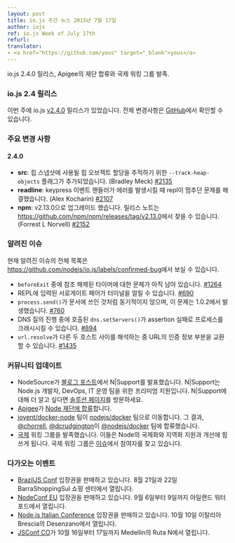 ```yaml
---
layout: post
title: io.js 주간 뉴스 2015년 7월 17일
author: iojs
ref: io.js Week of July 17th
refurl:
translator:
- <a href="https://github.com/yous" target="_blank">yous</a>
---
```


<!--
### io.js and Node.js News — July 17th
io.js 2.4.0 is released, Apigee joined our foundation and Intl WG start.
-->

io.js 2.4.0 릴리스, Apigee의 재단 합류와 국제 워킹 그룹 발족.

<!--
### io.js 2.4 Releases

This week we have one io.js releases: [v2.4.0](https://iojs.org/dist/v2.4.0/), complete changelog from previous releases can be found [on GitHub](https://github.com/nodejs/io.js/blob/master/CHANGELOG.md).
-->

### io.js 2.4 릴리스

이번 주에 io.js [v2.4.0](https://iojs.org/dist/v2.4.0/) 릴리스가 있었습니다.
전체 변경사항은 [GitHub](https://github.com/nodejs/io.js/blob/master/CHANGELOG.md)에서 확인할 수 있습니다.

<!--
### Notable Changes

#### 2.4.0

* **src**: Added a new `--track-heap-objects` flag to track heap object allocations for heap snapshots (Bradley Meck) [#2135](https://github.com/nodejs/io.js/pull/2135).
* **readline**: Fixed a freeze that affected the repl if the keypress event handler threw (Alex Kocharin) [#2107](https://github.com/nodejs/io.js/pull/2107).
* **npm**: Upgraded to v2.13.0, release notes can be found in <https://github.com/npm/npm/releases/tag/v2.13.0> (Forrest L Norvell) [#2152](https://github.com/nodejs/io.js/pull/2152).
-->

### 주요 변경 사항

#### 2.4.0

* **src**: 힙 스냅샷에 사용될 힙 오브젝트 할당을 추적하기 위한 `--track-heap-objects` 플래그가 추가되었습니다. (Bradley Meck) [#2135](https://github.com/nodejs/io.js/pull/2135)
* **readline**: keypress 이벤트 핸들러가 에러를 발생시킬 때 repl이 멈추던 문제를 해결했습니다. (Alex Kocharin) [#2107](https://github.com/nodejs/io.js/pull/2107)
* **npm**: v2.13.0으로 업그레이드 했습니다. 릴리스 노트는 <https://github.com/npm/npm/releases/tag/v2.13.0>에서 찾을 수 있습니다. (Forrest L Norvell) [#2152](https://github.com/nodejs/io.js/pull/2152)

<!--
### Known issues

See https://github.com/nodejs/io.js/labels/confirmed-bug for complete and current list of known issues.

* Some problems with unreferenced timers running during `beforeExit` are still to be resolved. See [#1264](https://github.com/nodejs/io.js/issues/1264).
* Surrogate pair in REPL can freeze terminal. [#690](https://github.com/nodejs/io.js/issues/690)
* `process.send()` is not synchronous as the docs suggest, a regression introduced in 1.0.2, see [#760](https://github.com/nodejs/io.js/issues/760).
* Calling `dns.setServers()` while a DNS query is in progress can cause the process to crash on a failed assertion. [#894](https://github.com/nodejs/io.js/issues/894)
* `url.resolve` may transfer the auth portion of the url when resolving between two full hosts, see [#1435](https://github.com/nodejs/io.js/issues/1435).
-->

### 알려진 이슈

현재 알려진 이슈의 전체 목록은
<https://github.com/nodejs/io.js/labels/confirmed-bug>에서 보실 수 있습니다.

* `beforeExit` 중에 참조 해제된 타이머에 대한 문제가 아직 남아 있습니다. [#1264](https://github.com/nodejs/io.js/issues/1264)
* REPL에 입력된 서로게이트 페어가 터미널을 얼릴 수 있습니다. [#690](https://github.com/nodejs/io.js/issues/690)
* `process.send()`가 문서에 쓰인 것처럼 동기적이지 않으며, 이 문제는 1.0.2에서 발생했습니다. [#760](https://github.com/nodejs/io.js/issues/760)
* DNS 질의 진행 중에 호출된 `dns.setServers()`가 assertion 실패로 프로세스를 크래시시킬 수 있습니다. [#894](https://github.com/nodejs/io.js/issues/894)
* `url.resolve`가 다른 두 호스트 사이를 해석하는 중 URL의 인증 정보 부분을 교환할 수 있습니다. [#1435](https://github.com/nodejs/io.js/issues/1435)

<!--
### Community Updates

* NodeSource announces N|Support on [their blog post](https://nodesource.com/blog/nodesource-announces-nsupport). N|Support is a premium support offering for Node.js developers, DevOps and IT operations teams. To learn more about N|Support offerings, check out [the solution page](https://nodesource.com/products/nsupport).
* [Apigee](https://apigee.com/) is [added to the Node Foundation](https://github.com/nodejs/nodejs.org/pull/151)
* [joyent/docker-node](https://github.com/joyent/docker-node) team is moved to [nodejs/docker](https://github.com/nodejs/docker-iojs) team. As a result, [@chorrell](https://github.com/chorrell) and [@dcrudgington](https://github.com/dcrudgington) joined [@nodejs/docker](https://github.com/orgs/nodejs/teams/docker) team.
* [Intl](https://github.com/nodejs/intl) WG is launched. They are dedicated to support and improvement of Internationalization and Localization in Node. Intl WG calls for participants in [their issue](https://github.com/nodejs/Intl/issues/5).
-->

### 커뮤니티 업데이트

* NodeSource가 [블로그 포스트](https://nodesource.com/blog/nodesource-announces-nsupport)에서 N|Support를 발표했습니다. N|Support는 Node.js 개발자, DevOps, IT 운영 팀을 위한 프리미엄 지원입니다. N|Support에 대해 더 알고 싶다면 [솔루션 페이지](https://nodesource.com/products/nsupport)를 방문하세요.
* [Apigee](https://apigee.com/)가 [Node 재단에 합류](https://github.com/nodejs/nodejs.org/pull/151)합니다.
* [joyent/docker-node](https://github.com/joyent/docker-node) 팀이 [nodejs/docker](https://github.com/nodejs/docker-iojs) 팀으로 이동합니다. 그 결과, [@chorrell](https://github.com/chorrell), [@dcrudgington](https://github.com/dcrudgington)이 [@nodejs/docker](https://github.com/orgs/nodejs/teams/docker) 팀에 합류했습니다.
* [국제](https://github.com/nodejs/intl) 워킹 그룹을 발족했습니다. 이들은 Node의 국제화와 지역화 지원과 개선에 힘쓰게 됩니다. 국제 워킹 그룹은 [이슈](https://github.com/nodejs/Intl/issues/5)에서 참여자를 찾고 있습니다.

<!--
### Upcoming Events

* [BrazilJS Conf](http://braziljs.com.br/) tickets are on sale, August 21st - 22nd at Shopping Center BarraShoppingSul
* [NodeConf EU](http://nodeconf.eu/) tickets are on sale, September 6th - 9th at Waterford, Ireland
* [Node.js Italian Conference](http://nodejsconf.it/) tickets are on sale, October 10th at Desenzano - Brescia, Italy
* [JSConf CO](http://www.jsconf.co/), October 16th - 17th at Ruta N, Medellin
-->

### 다가오는 이벤트

* [BrazilJS Conf](http://braziljs.com.br/) 입장권을 판매하고 있습니다. 8월 21일과 22일 BarraShoppingSul 쇼핑 센터에서 열립니다.
* [NodeConf EU](http://nodeconf.eu/) 입장권을 판매하고 있습니다. 9월 6일부터 9일까지 아일랜드 워터포드에서 열립니다.
* [Node.js Italian Conference](http://nodejsconf.it/) 입장권을 판매하고 있습니다. 10월 10일 이탈리아 Brescia의 Desenzano에서 열립니다.
* [JSConf CO](http://www.jsconf.co/)가 10월 16일부터 17일까지 Medellin의 Ruta N에서 열립니다.
